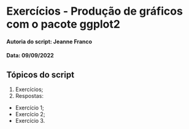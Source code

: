 # Exercícios - Produção de gráficos com o pacote ggplot2

#### Autoria do script: Jeanne Franco
#### Data: 09/09/2022

## Tópicos do script

1. Exercícios;
2. Respostas:
- Exercício 1;
- Exercício 2;
- Exercício 3.
